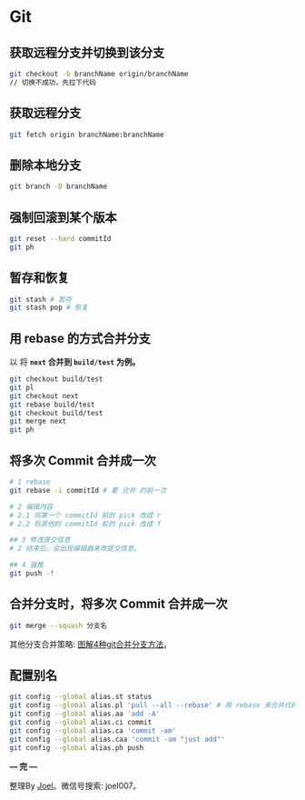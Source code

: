 # Git

## 获取远程分支并切换到该分支

```bash
git checkout -b branchName origin/branchName
// 切换不成功，先拉下代码
```

## 获取远程分支

```bash
git fetch origin branchName:branchName
```

## 删除本地分支

```bash
git branch -D branchName
```

## 强制回滚到某个版本

```bash
git reset --hard commitId
git ph
```

## 暂存和恢复

```bash
git stash # 暂存
git stash pop # 恢复
```

## **用 rebase 的方式合并分支**

以 将 **`next` 合并到 `build/test` 为例。**

```bash
git checkout build/test
git pl
git checkout next
git rebase build/test
git checkout build/test
git merge next
git ph
```

## 将多次 Commit 合并成一次

```bash
# 1 rebase
git rebase -i commitId # 要 合并 的前一次

# 2 编辑内容
# 2.1 将第一个 commitId 前的 pick 改成 r
# 2.2 将其他的 commitId 前的 pick 改成 f

## 3 修改提交信息
# 2 结束后，会出现编辑器来改提交信息。

## 4 强推
git push -f
```

## 合并分支时，将多次 Commit 合并成一次

```bash
git merge --squash 分支名
```

其他分支合并策略: [图解4种git合并分支方法](https://zhuanlan.zhihu.com/p/28137908)。

## 配置别名

```bash
git config --global alias.st status
git config --global alias.pl 'pull --all --rebase' # 用 rebase 来合并代码
git config --global alias.aa 'add -A'
git config --global alias.ci commit
git config --global alias.ca 'commit -am'
git config --global alias.caa 'commit -am "just add"'
git config --global alias.ph push
```

**— 完 —**

整理By [Joel](https://github.com/iamjoel)。微信号搜索: joel007。